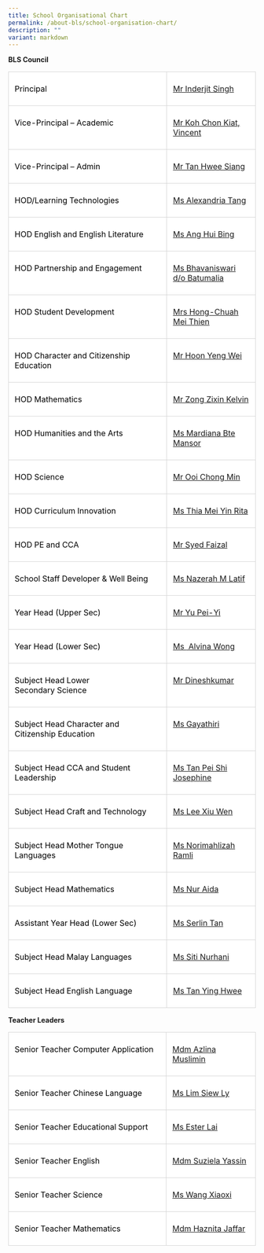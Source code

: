 ```yaml
---
title: School Organisational Chart
permalink: /about-bls/school-organisation-chart/
description: ""
variant: markdown
---
```


**BLS Council**

<table style="width:100.0%;background:white;border-collapse:collapse;border:none;
 mso-border-alt:solid windowtext .25pt;mso-yfti-tbllook:1184" width="100%" cellpadding="0" cellspacing="0" border="1" class="MsoNormalTable"><tbody><tr style="mso-yfti-irow:0;mso-yfti-firstrow:yes"><td style="width:64.1%;border:solid #D6D6D6 1.0pt;
  mso-border-alt:solid #D6D6D6 .25pt;mso-border-bottom-alt:solid #D6D6D6 .75pt;
  padding:6.0pt 9.0pt 6.0pt 9.0pt" valign="top" width="64%"><p class="MsoNormal"><span style="color:black;mso-color-alt:windowtext">Principal</span></p></td><td style="width:35.9%;border:solid #D6D6D6 1.0pt;
  border-left:none;mso-border-left-alt:solid #D6D6D6 .25pt;mso-border-alt:solid #D6D6D6 .25pt;
  mso-border-bottom-alt:solid #D6D6D6 .75pt;padding:6.0pt 9.0pt 6.0pt 9.0pt" valign="top" width="35%"><p class="MsoNormal"><span style="color:black;mso-color-alt:windowtext"><a href="mailto:Inderjit_SINGH@schools.gov.sg">Mr Inderjit Singh</a></span></p></td></tr><tr style="mso-yfti-irow:1"><td style="width:64.1%;border:solid #D6D6D6 1.0pt;
  border-top:none;mso-border-top-alt:solid #D6D6D6 .25pt;mso-border-alt:solid #D6D6D6 .25pt;
  mso-border-bottom-alt:solid #D6D6D6 .75pt;padding:6.0pt 9.0pt 6.0pt 9.0pt" valign="top" width="64%"><p class="MsoNormal"><span style="color:black;mso-color-alt:windowtext">Vice-Principal – Academic</span></p></td><td style="width:35.9%;border-top:none;border-left:
  none;border-bottom:solid #D6D6D6 1.0pt;border-right:solid #D6D6D6 1.0pt;
  mso-border-top-alt:solid #D6D6D6 .25pt;mso-border-left-alt:solid #D6D6D6 .25pt;
  mso-border-alt:solid #D6D6D6 .25pt;mso-border-bottom-alt:solid #D6D6D6 .75pt;
  padding:6.0pt 9.0pt 6.0pt 9.0pt" valign="top" width="35%"><p class="MsoNormal"><span style="color:black;mso-color-alt:windowtext"><a href="mailto:koh_chon_kiat@schools.gov.sg">Mr Koh Chon Kiat, Vincent</a></span></p></td></tr><tr style="mso-yfti-irow:2"><td style="width:64.1%;border:solid #D6D6D6 1.0pt;
  border-top:none;mso-border-top-alt:solid #D6D6D6 .25pt;mso-border-alt:solid #D6D6D6 .25pt;
  mso-border-bottom-alt:solid #D6D6D6 .75pt;padding:6.0pt 9.0pt 6.0pt 9.0pt" valign="top" width="64%"><p class="MsoNormal"><span style="color:black;mso-color-alt:windowtext">Vice-Principal – Admin</span></p></td><td style="width:35.9%;border-top:none;border-left:
  none;border-bottom:solid #D6D6D6 1.0pt;border-right:solid #D6D6D6 1.0pt;
  mso-border-top-alt:solid #D6D6D6 .25pt;mso-border-left-alt:solid #D6D6D6 .25pt;
  mso-border-alt:solid #D6D6D6 .25pt;mso-border-bottom-alt:solid #D6D6D6 .75pt;
  padding:6.0pt 9.0pt 6.0pt 9.0pt" valign="top" width="35%"><p class="MsoNormal"><span style="color:black;mso-color-alt:windowtext"><a href="mailto:tan_hwee_siang@schools.gov.sg">Mr Tan Hwee Siang</a></span></p></td></tr><tr style="mso-yfti-irow:3"><td style="width:64.1%;border:solid #D6D6D6 1.0pt;
  border-top:none;mso-border-top-alt:solid #D6D6D6 .25pt;mso-border-alt:solid #D6D6D6 .25pt;
  mso-border-bottom-alt:solid #D6D6D6 .75pt;padding:6.0pt 9.0pt 6.0pt 9.0pt" valign="top" width="64%"><p class="MsoNormal"><span style="color:black;mso-color-alt:windowtext">HOD/Learning Technologies</span></p></td><td style="width:35.9%;border-top:none;border-left:
  none;border-bottom:solid #D6D6D6 1.0pt;border-right:solid #D6D6D6 1.0pt;
  mso-border-top-alt:solid #D6D6D6 .25pt;mso-border-left-alt:solid #D6D6D6 .25pt;
  mso-border-alt:solid #D6D6D6 .25pt;mso-border-bottom-alt:solid #D6D6D6 .75pt;
  padding:6.0pt 9.0pt 6.0pt 9.0pt" valign="top" width="35%"><p class="MsoNormal"><span style="color:black;mso-color-alt:windowtext"><a href="mailto:alexandria_tang@moe.edu.sg">Ms Alexandria Tang</a></span></p></td></tr><tr style="mso-yfti-irow:4"><td style="width:64.1%;border:solid #D6D6D6 1.0pt;
  border-top:none;mso-border-top-alt:solid #D6D6D6 .25pt;mso-border-alt:solid #D6D6D6 .25pt;
  mso-border-bottom-alt:solid #D6D6D6 .75pt;padding:6.0pt 9.0pt 6.0pt 9.0pt" valign="top" width="64%"><p class="MsoNormal"><span style="color:black;mso-color-alt:windowtext">HOD English and English Literature</span></p></td><td style="width:35.9%;border-top:none;border-left:
  none;border-bottom:solid #D6D6D6 1.0pt;border-right:solid #D6D6D6 1.0pt;
  mso-border-top-alt:solid #D6D6D6 .25pt;mso-border-left-alt:solid #D6D6D6 .25pt;
  mso-border-alt:solid #D6D6D6 .25pt;mso-border-bottom-alt:solid #D6D6D6 .75pt;
  padding:6.0pt 9.0pt 6.0pt 9.0pt" valign="top" width="35%"><p class="MsoNormal"><span style="color:black;mso-color-alt:windowtext"><a href="mailto:ang_hui_bing@moe.edu.sg">Ms Ang Hui Bing</a></span></p></td></tr><tr style="mso-yfti-irow:5"><td style="width:64.1%;border:solid #D6D6D6 1.0pt;
  border-top:none;mso-border-top-alt:solid #D6D6D6 .25pt;mso-border-alt:solid #D6D6D6 .25pt;
  mso-border-bottom-alt:solid #D6D6D6 .75pt;padding:6.0pt 9.0pt 6.0pt 9.0pt" valign="top" width="64%"><p class="MsoNormal"><span style="color:black;mso-color-alt:windowtext">HOD Partnership and Engagement</span></p></td><td style="width:35.9%;border-top:none;border-left:
  none;border-bottom:solid #D6D6D6 1.0pt;border-right:solid #D6D6D6 1.0pt;
  mso-border-top-alt:solid #D6D6D6 .25pt;mso-border-left-alt:solid #D6D6D6 .25pt;
  mso-border-alt:solid #D6D6D6 .25pt;mso-border-bottom-alt:solid #D6D6D6 .75pt;
  padding:6.0pt 9.0pt 6.0pt 9.0pt" valign="top" width="35%"><p class="MsoNormal"><span style="color:black;mso-color-alt:windowtext"><a href="mailto:Bhavaniswari_B@moe.edu.sg">Ms Bhavaniswari d/o Batumalia</a></span></p></td></tr><tr style="mso-yfti-irow:6"><td style="width:64.1%;border:solid #D6D6D6 1.0pt;
  border-top:none;mso-border-top-alt:solid #D6D6D6 .25pt;mso-border-alt:solid #D6D6D6 .25pt;
  mso-border-bottom-alt:solid #D6D6D6 .75pt;padding:6.0pt 9.0pt 6.0pt 9.0pt" valign="top" width="64%"><p class="MsoNormal"><span style="color:black;mso-color-alt:windowtext">HOD Student Development</span></p></td><td style="width:35.9%;border-top:none;border-left:
  none;border-bottom:solid #D6D6D6 1.0pt;border-right:solid #D6D6D6 1.0pt;
  mso-border-top-alt:solid #D6D6D6 .25pt;mso-border-left-alt:solid #D6D6D6 .25pt;
  mso-border-alt:solid #D6D6D6 .25pt;mso-border-bottom-alt:solid #D6D6D6 .75pt;
  padding:6.0pt 9.0pt 6.0pt 9.0pt" valign="top" width="35%"><p class="MsoNormal"><span style="color:black;mso-color-alt:windowtext"><a href="mailto:chuah_mei_thien@moe.edu.sg">Mrs Hong-Chuah Mei Thien</a></span></p></td></tr><tr style="mso-yfti-irow:7"><td style="width:64.1%;border:solid #D6D6D6 1.0pt;
  border-top:none;mso-border-top-alt:solid #D6D6D6 .25pt;mso-border-alt:solid #D6D6D6 .25pt;
  mso-border-bottom-alt:solid #D6D6D6 .75pt;padding:6.0pt 9.0pt 6.0pt 9.0pt" valign="top" width="64%"><p class="MsoNormal"><span style="color:black;mso-color-alt:windowtext">HOD Character and Citizenship Education</span></p></td><td style="width:35.9%;border-top:none;border-left:
  none;border-bottom:solid #D6D6D6 1.0pt;border-right:solid #D6D6D6 1.0pt;
  mso-border-top-alt:solid #D6D6D6 .25pt;mso-border-left-alt:solid #D6D6D6 .25pt;
  mso-border-alt:solid #D6D6D6 .25pt;mso-border-bottom-alt:solid #D6D6D6 .75pt;
  padding:6.0pt 9.0pt 6.0pt 9.0pt" valign="top" width="35%"><p class="MsoNormal"><span style="color:black;mso-color-alt:windowtext"><a href="mailto:hoon_yeng_wei@moe.edu.sg">Mr Hoon Yeng Wei</a></span></p></td></tr><tr style="mso-yfti-irow:8"><td style="width:64.1%;border:solid #D6D6D6 1.0pt;
  border-top:none;mso-border-top-alt:solid #D6D6D6 .25pt;mso-border-alt:solid #D6D6D6 .25pt;
  mso-border-bottom-alt:solid #D6D6D6 .75pt;padding:6.0pt 9.0pt 6.0pt 9.0pt" valign="top" width="64%"><p class="MsoNormal"><span style="color:black;mso-color-alt:windowtext">HOD Mathematics</span></p></td><td style="width:35.9%;border-top:none;border-left:
  none;border-bottom:solid #D6D6D6 1.0pt;border-right:solid #D6D6D6 1.0pt;
  mso-border-top-alt:solid #D6D6D6 .25pt;mso-border-left-alt:solid #D6D6D6 .25pt;
  mso-border-alt:solid #D6D6D6 .25pt;mso-border-bottom-alt:solid #D6D6D6 .75pt;
  padding:6.0pt 9.0pt 6.0pt 9.0pt" valign="top" width="35%"><p class="MsoNormal"><span style="color:black;mso-color-alt:windowtext"><a href="mailto:zong_zixin_kelvin@moe.edu.sg">Mr Zong Zixin Kelvin</a></span></p></td></tr><tr style="mso-yfti-irow:9"><td style="width:64.1%;border:solid #D6D6D6 1.0pt;
  border-top:none;mso-border-top-alt:solid #D6D6D6 .25pt;mso-border-alt:solid #D6D6D6 .25pt;
  mso-border-bottom-alt:solid #D6D6D6 .75pt;padding:6.0pt 9.0pt 6.0pt 9.0pt" valign="top" width="64%"><p class="MsoNormal"><span style="color:black;mso-color-alt:windowtext">HOD Humanities and the Arts</span></p></td><td style="width:35.9%;border-top:none;border-left:
  none;border-bottom:solid #D6D6D6 1.0pt;border-right:solid #D6D6D6 1.0pt;
  mso-border-top-alt:solid #D6D6D6 .25pt;mso-border-left-alt:solid #D6D6D6 .25pt;
  mso-border-alt:solid #D6D6D6 .25pt;mso-border-bottom-alt:solid #D6D6D6 .75pt;
  padding:6.0pt 9.0pt 6.0pt 9.0pt" valign="top" width="35%"><p class="MsoNormal"><span style="color:black;mso-color-alt:windowtext"><a href="mailto:mardiana_mansor@moe.edu.sg">Ms Mardiana Bte Mansor</a></span></p></td></tr><tr style="mso-yfti-irow:10"><td style="width:64.1%;border:solid #D6D6D6 1.0pt;
  border-top:none;mso-border-top-alt:solid #D6D6D6 .25pt;mso-border-alt:solid #D6D6D6 .25pt;
  mso-border-bottom-alt:solid #D6D6D6 .75pt;padding:6.0pt 9.0pt 6.0pt 9.0pt" valign="top" width="64%"><p class="MsoNormal"><span style="color:black;mso-color-alt:windowtext">HOD Science</span></p></td><td style="width:35.9%;border-top:none;border-left:
  none;border-bottom:solid #D6D6D6 1.0pt;border-right:solid #D6D6D6 1.0pt;
  mso-border-top-alt:solid #D6D6D6 .25pt;mso-border-left-alt:solid #D6D6D6 .25pt;
  mso-border-alt:solid #D6D6D6 .25pt;mso-border-bottom-alt:solid #D6D6D6 .75pt;
  padding:6.0pt 9.0pt 6.0pt 9.0pt" valign="top" width="35%"><p class="MsoNormal"><span style="color:black;mso-color-alt:windowtext"><a href="mailto:ooi_chong_min@moe.edu.sg">Mr Ooi Chong Min</a></span></p></td></tr><tr style="mso-yfti-irow:11"><td style="width:64.1%;border:solid #D6D6D6 1.0pt;
  border-top:none;mso-border-top-alt:solid #D6D6D6 .25pt;mso-border-alt:solid #D6D6D6 .25pt;
  mso-border-bottom-alt:solid #D6D6D6 .75pt;padding:6.0pt 9.0pt 6.0pt 9.0pt" valign="top" width="64%"><p class="MsoNormal"><span style="color:black;mso-color-alt:windowtext">HOD Curriculum Innovation</span></p></td><td style="width:35.9%;border-top:none;border-left:
  none;border-bottom:solid #D6D6D6 1.0pt;border-right:solid #D6D6D6 1.0pt;
  mso-border-top-alt:solid #D6D6D6 .25pt;mso-border-left-alt:solid #D6D6D6 .25pt;
  mso-border-alt:solid #D6D6D6 .25pt;mso-border-bottom-alt:solid #D6D6D6 .75pt;
  padding:6.0pt 9.0pt 6.0pt 9.0pt" valign="top" width="35%"><p class="MsoNormal"><span style="color:black;mso-color-alt:windowtext"><a href="mailto:thia_mei_yin_rita@moe.edu.sg">Ms Thia Mei Yin Rita</a></span></p></td></tr><tr style="mso-yfti-irow:12"><td style="width:64.1%;border:solid #D6D6D6 1.0pt;
  border-top:none;mso-border-top-alt:solid #D6D6D6 .25pt;mso-border-alt:solid #D6D6D6 .25pt;
  mso-border-bottom-alt:solid #D6D6D6 .75pt;padding:6.0pt 9.0pt 6.0pt 9.0pt" valign="top" width="64%"><p class="MsoNormal"><span style="color:black;mso-color-alt:windowtext">HOD PE and CCA</span></p></td><td style="width:35.9%;border-top:none;border-left:
  none;border-bottom:solid #D6D6D6 1.0pt;border-right:solid #D6D6D6 1.0pt;
  mso-border-top-alt:solid #D6D6D6 .25pt;mso-border-left-alt:solid #D6D6D6 .25pt;
  mso-border-alt:solid #D6D6D6 .25pt;mso-border-bottom-alt:solid #D6D6D6 .75pt;
  padding:6.0pt 9.0pt 6.0pt 9.0pt" valign="top" width="35%"><p class="MsoNormal"><span style="color:black;mso-color-alt:windowtext"><a href="mailto:Syed_Faizal_Js_Tamizzuddin@moe.edu.sg">Mr Syed Faizal</a></span></p></td></tr><tr style="mso-yfti-irow:13"><td style="width:64.1%;border:solid #D6D6D6 1.0pt;
  border-top:none;mso-border-top-alt:solid #D6D6D6 .25pt;mso-border-alt:solid #D6D6D6 .25pt;
  mso-border-bottom-alt:solid #D6D6D6 .75pt;padding:6.0pt 9.0pt 6.0pt 9.0pt" valign="top" width="64%"><p class="MsoNormal"><span style="color:black;mso-color-alt:windowtext">School Staff Developer &amp; Well Being</span></p></td><td style="width:35.9%;border-top:none;border-left:
  none;border-bottom:solid #D6D6D6 1.0pt;border-right:solid #D6D6D6 1.0pt;
  mso-border-top-alt:solid #D6D6D6 .25pt;mso-border-left-alt:solid #D6D6D6 .25pt;
  mso-border-alt:solid #D6D6D6 .25pt;mso-border-bottom-alt:solid #D6D6D6 .75pt;
  padding:6.0pt 9.0pt 6.0pt 9.0pt" valign="top" width="35%"><p class="MsoNormal"><span style="color:black;mso-color-alt:windowtext"><a href="mailto:nazerah_mohamed_latif@moe.edu.sg">Ms Nazerah M Latif</a></span><span class="MsoHyperlink"> </span></p></td></tr><tr style="mso-yfti-irow:14"><td style="width:64.1%;border:solid #D6D6D6 1.0pt;
  border-top:none;mso-border-top-alt:solid #D6D6D6 .25pt;mso-border-alt:solid #D6D6D6 .25pt;
  mso-border-bottom-alt:solid #D6D6D6 .75pt;padding:6.0pt 9.0pt 6.0pt 9.0pt" valign="top" width="64%"><p class="MsoNormal"><span style="color:black;mso-color-alt:windowtext">Year Head (Upper Sec)</span></p></td><td style="width:35.9%;border-top:none;border-left:
  none;border-bottom:solid #D6D6D6 1.0pt;border-right:solid #D6D6D6 1.0pt;
  mso-border-top-alt:solid #D6D6D6 .25pt;mso-border-left-alt:solid #D6D6D6 .25pt;
  mso-border-alt:solid #D6D6D6 .25pt;mso-border-bottom-alt:solid #D6D6D6 .75pt;
  padding:6.0pt 9.0pt 6.0pt 9.0pt" valign="top" width="35%"><p class="MsoNormal"><span style="color:black;mso-color-alt:windowtext"><a href="mailto:Yu_Pei_Yi@moe.edu.sg">Mr Yu Pei-Yi</a></span></p></td></tr><tr style="mso-yfti-irow:15"><td style="width:64.1%;border:solid #D6D6D6 1.0pt;
  border-top:none;mso-border-top-alt:solid #D6D6D6 .25pt;mso-border-alt:solid #D6D6D6 .25pt;
  mso-border-bottom-alt:solid #D6D6D6 .75pt;padding:6.0pt 9.0pt 6.0pt 9.0pt" valign="top" width="64%"><p class="MsoNormal"><span style="color:black;mso-color-alt:windowtext">Year Head (Lower Sec)</span></p></td><td style="width:35.9%;border-top:none;border-left:
  none;border-bottom:solid #D6D6D6 1.0pt;border-right:solid #D6D6D6 1.0pt;
  mso-border-top-alt:solid #D6D6D6 .25pt;mso-border-left-alt:solid #D6D6D6 .25pt;
  mso-border-alt:solid #D6D6D6 .25pt;mso-border-bottom-alt:solid #D6D6D6 .75pt;
  padding:6.0pt 9.0pt 6.0pt 9.0pt" valign="top" width="35%"><p class="MsoNormal"><span style="color:black;mso-color-alt:windowtext"><a href="mailto:wong_hui_yi_alvina@moe.edu.sg">Ms <span style="mso-spacerun:yes">&nbsp;</span>Alvina Wong</a></span></p></td></tr><tr style="mso-yfti-irow:16"><td style="width:64.1%;border:solid #D6D6D6 1.0pt;
  border-top:none;mso-border-top-alt:solid #D6D6D6 .25pt;mso-border-alt:solid #D6D6D6 .25pt;
  mso-border-bottom-alt:solid #D6D6D6 .75pt;padding:6.0pt 9.0pt 6.0pt 9.0pt" valign="top" width="64%"><p class="MsoNormal"><span style="color:black;mso-color-alt:windowtext">Subject Head Lower Secondary&nbsp;Science</span></p></td><td style="width:35.9%;border-top:none;border-left:
  none;border-bottom:solid #D6D6D6 1.0pt;border-right:solid #D6D6D6 1.0pt;
  mso-border-top-alt:solid #D6D6D6 .25pt;mso-border-left-alt:solid #D6D6D6 .25pt;
  mso-border-alt:solid #D6D6D6 .25pt;mso-border-bottom-alt:solid #D6D6D6 .75pt;
  padding:6.0pt 9.0pt 6.0pt 9.0pt" valign="top" width="35%"><p class="MsoNormal"><span style="color:black;mso-color-alt:windowtext"><a href="mailto:dineshkumar_m_subramaniam@moe.edu.sg">Mr Dineshkumar</a></span></p></td></tr><tr style="mso-yfti-irow:17"><td style="width:64.1%;border:solid #D6D6D6 1.0pt;
  border-top:none;mso-border-top-alt:solid #D6D6D6 .25pt;mso-border-alt:solid #D6D6D6 .25pt;
  mso-border-bottom-alt:solid #D6D6D6 .75pt;padding:6.0pt 9.0pt 6.0pt 9.0pt" valign="top" width="64%"><p class="MsoNormal"><span style="color:black;mso-color-alt:windowtext">Subject Head Character and Citizenship Education</span></p></td><td style="width:35.9%;border-top:none;border-left:
  none;border-bottom:solid #D6D6D6 1.0pt;border-right:solid #D6D6D6 1.0pt;
  mso-border-top-alt:solid #D6D6D6 .25pt;mso-border-left-alt:solid #D6D6D6 .25pt;
  mso-border-alt:solid #D6D6D6 .25pt;mso-border-bottom-alt:solid #D6D6D6 .75pt;
  padding:6.0pt 9.0pt 6.0pt 9.0pt" valign="top" width="35%"><p class="MsoNormal"><span style="color:black;mso-color-alt:windowtext"><a href="mailto:%20gayathiri_nandakuma@moe.edu.sg">Ms Gayathiri</a></span></p></td></tr><tr style="mso-yfti-irow:18"><td style="width:64.1%;border:solid #D6D6D6 1.0pt;
  border-top:none;mso-border-top-alt:solid #D6D6D6 .25pt;mso-border-alt:solid #D6D6D6 .25pt;
  mso-border-bottom-alt:solid #D6D6D6 .75pt;padding:6.0pt 9.0pt 6.0pt 9.0pt" valign="top" width="64%"><p class="MsoNormal"><span style="color:black;mso-color-alt:windowtext">Subject Head CCA and Student Leadership</span></p></td><td style="width:35.9%;border-top:none;border-left:
  none;border-bottom:solid #D6D6D6 1.0pt;border-right:solid #D6D6D6 1.0pt;
  mso-border-top-alt:solid #D6D6D6 .25pt;mso-border-left-alt:solid #D6D6D6 .25pt;
  mso-border-alt:solid #D6D6D6 .25pt;mso-border-bottom-alt:solid #D6D6D6 .75pt;
  padding:6.0pt 9.0pt 6.0pt 9.0pt" valign="top" width="35%"><p class="MsoNormal"><span style="color:black;mso-color-alt:windowtext"><a href="mailto:tan_pei_shi_josephine@moe.edu.sg">Ms Tan Pei Shi Josephine</a></span></p></td></tr><tr style="mso-yfti-irow:19"><td style="width:64.1%;border:solid #D6D6D6 1.0pt;
  border-top:none;mso-border-top-alt:solid #D6D6D6 .25pt;mso-border-alt:solid #D6D6D6 .25pt;
  mso-border-bottom-alt:solid #D6D6D6 .75pt;padding:6.0pt 9.0pt 6.0pt 9.0pt" valign="top" width="64%"><p class="MsoNormal"><span style="color:black;mso-color-alt:windowtext">Subject Head Craft and Technology</span></p></td><td style="width:35.9%;border-top:none;border-left:
  none;border-bottom:solid #D6D6D6 1.0pt;border-right:solid #D6D6D6 1.0pt;
  mso-border-top-alt:solid #D6D6D6 .25pt;mso-border-left-alt:solid #D6D6D6 .25pt;
  mso-border-alt:solid #D6D6D6 .25pt;mso-border-bottom-alt:solid #D6D6D6 .75pt;
  padding:6.0pt 9.0pt 6.0pt 9.0pt" valign="top" width="35%"><p class="MsoNormal"><span style="color:black;mso-color-alt:windowtext"><a href="mailto:lee_xiu_wen@moe.edu.sg">Ms Lee Xiu Wen</a></span></p></td></tr><tr style="mso-yfti-irow:20"><td style="width:64.1%;border:solid #D6D6D6 1.0pt;
  border-top:none;mso-border-top-alt:solid #D6D6D6 .25pt;mso-border-alt:solid #D6D6D6 .25pt;
  mso-border-bottom-alt:solid #D6D6D6 .75pt;padding:6.0pt 9.0pt 6.0pt 9.0pt" valign="top" width="64%"><p class="MsoNormal"><span style="color:black;mso-color-alt:windowtext">Subject Head Mother Tongue Languages</span></p></td><td style="width:35.9%;border-top:none;border-left:
  none;border-bottom:solid #D6D6D6 1.0pt;border-right:solid #D6D6D6 1.0pt;
  mso-border-top-alt:solid #D6D6D6 .25pt;mso-border-left-alt:solid #D6D6D6 .25pt;
  mso-border-alt:solid #D6D6D6 .25pt;mso-border-bottom-alt:solid #D6D6D6 .75pt;
  padding:6.0pt 9.0pt 6.0pt 9.0pt" valign="top" width="35%"><p class="MsoNormal"><span style="color:black;mso-color-alt:windowtext"><a href="mailto:norimahlizah_ramli@moe.edu.sg">Ms Norimahlizah Ramli</a></span></p></td></tr><tr style="mso-yfti-irow:21"><td style="width:64.1%;border:solid #D6D6D6 1.0pt;
  border-top:none;mso-border-top-alt:solid #D6D6D6 .25pt;mso-border-alt:solid #D6D6D6 .25pt;
  mso-border-bottom-alt:solid #D6D6D6 .75pt;padding:6.0pt 9.0pt 6.0pt 9.0pt" valign="top" width="64%"><p class="MsoNormal"><span style="color:black;mso-color-alt:windowtext">Subject Head&nbsp;Mathematics</span></p></td><td style="width:35.9%;border-top:none;border-left:
  none;border-bottom:solid #D6D6D6 1.0pt;border-right:solid #D6D6D6 1.0pt;
  mso-border-top-alt:solid #D6D6D6 .25pt;mso-border-left-alt:solid #D6D6D6 .25pt;
  mso-border-alt:solid #D6D6D6 .25pt;mso-border-bottom-alt:solid #D6D6D6 .75pt;
  padding:6.0pt 9.0pt 6.0pt 9.0pt" valign="top" width="35%"><p class="MsoNormal"><span style="color:black;mso-color-alt:windowtext"><a href="mailto:%20nur_aida_md_khalid@moe.edu.sg">Ms Nur Aida</a></span></p></td></tr><tr style="mso-yfti-irow:22"><td style="width:64.1%;border:solid #D6D6D6 1.0pt;
  border-top:none;mso-border-top-alt:solid #D6D6D6 .25pt;mso-border-alt:solid #D6D6D6 .25pt;
  mso-border-bottom-alt:solid #D6D6D6 .75pt;padding:6.0pt 9.0pt 6.0pt 9.0pt" valign="top" width="64%"><p class="MsoNormal"><span style="color:black;mso-color-alt:windowtext">Assistant Year Head (Lower Sec)</span></p></td><td style="width:35.9%;border-top:none;border-left:
  none;border-bottom:solid #D6D6D6 1.0pt;border-right:solid #D6D6D6 1.0pt;
  mso-border-top-alt:solid #D6D6D6 .25pt;mso-border-left-alt:solid #D6D6D6 .25pt;
  mso-border-alt:solid #D6D6D6 .25pt;mso-border-bottom-alt:solid #D6D6D6 .75pt;
  padding:6.0pt 9.0pt 6.0pt 9.0pt" valign="top" width="35%"><p class="MsoNormal"><span style="color:black;mso-color-alt:windowtext"><a href="mailto:tan_zhi_ying_serlin@moe.edu.sg">Ms Serlin Tan</a></span></p></td></tr><tr style="mso-yfti-irow:23"><td style="width:64.1%;border:solid #D6D6D6 1.0pt;
  border-top:none;mso-border-top-alt:solid #D6D6D6 .25pt;mso-border-alt:solid #D6D6D6 .25pt;
  mso-border-bottom-alt:solid #D6D6D6 .75pt;padding:6.0pt 9.0pt 6.0pt 9.0pt" valign="top" width="64%"><p class="MsoNormal"><span style="color:black;mso-color-alt:windowtext">Subject Head Malay Languages</span></p></td><td style="width:35.9%;border-top:none;border-left:
  none;border-bottom:solid #D6D6D6 1.0pt;border-right:solid #D6D6D6 1.0pt;
  mso-border-top-alt:solid #D6D6D6 .25pt;mso-border-left-alt:solid #D6D6D6 .25pt;
  mso-border-alt:solid #D6D6D6 .25pt;mso-border-bottom-alt:solid #D6D6D6 .75pt;
  padding:6.0pt 9.0pt 6.0pt 9.0pt" valign="top" width="35%"><p class="MsoNormal"><span style="color:black;mso-color-alt:windowtext"><a href="mailto:%20siti_nurhani_kamsani@moe.edu.sg">Ms Siti Nurhani</a></span></p></td></tr><tr style="mso-yfti-irow:24;mso-yfti-lastrow:yes"><td style="width:64.1%;border:solid #D6D6D6 1.0pt;
  border-top:none;mso-border-top-alt:solid #D6D6D6 .25pt;mso-border-alt:solid #D6D6D6 .25pt;
  mso-border-bottom-alt:solid #D6D6D6 .75pt;padding:6.0pt 9.0pt 6.0pt 9.0pt" valign="top" width="64%"><p class="MsoNormal"><span style="color:black;mso-color-alt:windowtext">Subject Head English Language</span></p></td><td style="width:35.9%;border-top:none;border-left:
  none;border-bottom:solid #D6D6D6 1.0pt;border-right:solid #D6D6D6 1.0pt;
  mso-border-top-alt:solid #D6D6D6 .25pt;mso-border-left-alt:solid #D6D6D6 .25pt;
  mso-border-alt:solid #D6D6D6 .25pt;mso-border-bottom-alt:solid #D6D6D6 .75pt;
  padding:6.0pt 9.0pt 6.0pt 9.0pt" valign="top" width="35%"><p class="MsoNormal"><span style="color:black;mso-color-alt:windowtext"><a href="mailto:tan_ying_hwee@moe.edu.sg">Ms Tan Ying Hwee</a></span></p></td></tr></tbody></table>

**Teacher Leaders**

<table style="width:100.0%;background:white;border-collapse:collapse;border:none;
 mso-border-alt:solid windowtext .25pt;mso-yfti-tbllook:1184" width="100%" cellpadding="0" cellspacing="0" border="1" class="MsoNormalTable"><tbody><tr style="mso-yfti-irow:0;mso-yfti-firstrow:yes"><td style="width:63.88%;border:solid #D6D6D6 1.0pt;
  mso-border-alt:solid #D6D6D6 .25pt;mso-border-bottom-alt:solid #D6D6D6 .75pt;
  padding:6.0pt 9.0pt 6.0pt 9.0pt" valign="top" width="63%"><p class="MsoNormal"><span style="color:black;mso-color-alt:windowtext">Senior Teacher Computer Application</span></p></td><td style="width:36.12%;border:solid #D6D6D6 1.0pt;
  border-left:none;mso-border-left-alt:solid #D6D6D6 .25pt;mso-border-alt:solid #D6D6D6 .25pt;
  mso-border-bottom-alt:solid #D6D6D6 .75pt;padding:6.0pt 9.0pt 6.0pt 9.0pt" valign="top" width="36%"><p class="MsoNormal"><span style="color:black;mso-color-alt:windowtext"><a href="mailto:azlina_muslimin@moe.edu.sg">Mdm Azlina Muslimin</a></span></p></td></tr><tr style="mso-yfti-irow:1"><td style="width:63.88%;border:solid #D6D6D6 1.0pt;
  border-top:none;mso-border-top-alt:solid #D6D6D6 .25pt;mso-border-alt:solid #D6D6D6 .25pt;
  mso-border-bottom-alt:solid #D6D6D6 .75pt;padding:6.0pt 9.0pt 6.0pt 9.0pt" valign="top" width="63%"><p class="MsoNormal"><span style="color:black;mso-color-alt:windowtext">Senior Teacher Chinese Language</span></p></td><td style="width:36.12%;border-top:none;border-left:
  none;border-bottom:solid #D6D6D6 1.0pt;border-right:solid #D6D6D6 1.0pt;
  mso-border-top-alt:solid #D6D6D6 .25pt;mso-border-left-alt:solid #D6D6D6 .25pt;
  mso-border-alt:solid #D6D6D6 .25pt;mso-border-bottom-alt:solid #D6D6D6 .75pt;
  padding:6.0pt 9.0pt 6.0pt 9.0pt" valign="top" width="36%"><p class="MsoNormal"><span style="color:black;mso-color-alt:windowtext"><a href="mailto:lim_siew_ly_a@moe.edu.sg">Ms Lim Siew Ly</a></span></p></td></tr><tr style="mso-yfti-irow:2"><td style="width:63.88%;border:solid #D6D6D6 1.0pt;
  border-top:none;mso-border-top-alt:solid #D6D6D6 .25pt;mso-border-alt:solid #D6D6D6 .25pt;
  mso-border-bottom-alt:solid #D6D6D6 .75pt;padding:6.0pt 9.0pt 6.0pt 9.0pt" valign="top" width="63%"><p class="MsoNormal"><span style="color:black;mso-color-alt:windowtext">Senior Teacher Educational Support</span></p></td><td style="width:36.12%;border-top:none;border-left:
  none;border-bottom:solid #D6D6D6 1.0pt;border-right:solid #D6D6D6 1.0pt;
  mso-border-top-alt:solid #D6D6D6 .25pt;mso-border-left-alt:solid #D6D6D6 .25pt;
  mso-border-alt:solid #D6D6D6 .25pt;mso-border-bottom-alt:solid #D6D6D6 .75pt;
  padding:6.0pt 9.0pt 6.0pt 9.0pt" valign="top" width="36%"><p class="MsoNormal"><span style="color:black;mso-color-alt:windowtext"><a href="mailto:lim_siew_ly_a@moe.edu.sg">Ms Ester Lai</a></span></p></td></tr><tr style="mso-yfti-irow:3"><td style="width:63.88%;border:solid #D6D6D6 1.0pt;
  border-top:none;mso-border-top-alt:solid #D6D6D6 .25pt;mso-border-alt:solid #D6D6D6 .25pt;
  mso-border-bottom-alt:solid #D6D6D6 .75pt;padding:6.0pt 9.0pt 6.0pt 9.0pt" valign="top" width="63%"><p class="MsoNormal"><span style="color:black;mso-color-alt:windowtext">Senior Teacher English</span></p></td><td style="width:36.12%;border-top:none;border-left:
  none;border-bottom:solid #D6D6D6 1.0pt;border-right:solid #D6D6D6 1.0pt;
  mso-border-top-alt:solid #D6D6D6 .25pt;mso-border-left-alt:solid #D6D6D6 .25pt;
  mso-border-alt:solid #D6D6D6 .25pt;mso-border-bottom-alt:solid #D6D6D6 .75pt;
  padding:6.0pt 9.0pt 6.0pt 9.0pt" valign="top" width="36%"><p class="MsoNormal"><span style="color:black;mso-color-alt:windowtext"><a href="mailto:suziela_yassin@moe.edu.sg">Mdm Suziela Yassin</a></span></p></td></tr><tr style="mso-yfti-irow:4"><td style="width:63.88%;border:solid #D6D6D6 1.0pt;
  border-top:none;mso-border-top-alt:solid #D6D6D6 .25pt;mso-border-alt:solid #D6D6D6 .25pt;
  mso-border-bottom-alt:solid #D6D6D6 .75pt;padding:6.0pt 9.0pt 6.0pt 9.0pt" valign="top" width="63%"><p class="MsoNormal"><span style="color:black;mso-color-alt:windowtext">Senior Teacher Science</span></p></td><td style="width:36.12%;border-top:none;border-left:
  none;border-bottom:solid #D6D6D6 1.0pt;border-right:solid #D6D6D6 1.0pt;
  mso-border-top-alt:solid #D6D6D6 .25pt;mso-border-left-alt:solid #D6D6D6 .25pt;
  mso-border-alt:solid #D6D6D6 .25pt;mso-border-bottom-alt:solid #D6D6D6 .75pt;
  padding:6.0pt 9.0pt 6.0pt 9.0pt" valign="top" width="36%"><p class="MsoNormal"><span style="color:black;mso-color-alt:windowtext"><a href="mailto:wang_xiaoxi@moe.edu.sg">Ms Wang Xiaoxi</a></span></p></td></tr><tr style="mso-yfti-irow:5;mso-yfti-lastrow:yes"><td style="width:63.88%;border:solid #D6D6D6 1.0pt;
  border-top:none;mso-border-top-alt:solid #D6D6D6 .25pt;mso-border-alt:solid #D6D6D6 .25pt;
  padding:6.0pt 9.0pt 6.0pt 9.0pt" valign="top" width="63%"><p class="MsoNormal"><span style="color:black;mso-color-alt:windowtext">Senior Teacher Mathematics</span></p></td><td style="width:36.12%;border-top:none;border-left:
  none;border-bottom:solid #D6D6D6 1.0pt;border-right:solid #D6D6D6 1.0pt;
  mso-border-top-alt:solid #D6D6D6 .25pt;mso-border-left-alt:solid #D6D6D6 .25pt;
  mso-border-alt:solid #D6D6D6 .25pt;padding:6.0pt 9.0pt 6.0pt 9.0pt" valign="top" width="36%"><p class="MsoNormal"><span style="color:black;mso-color-alt:windowtext"><a href="mailto:haznita_jaafar@moe.edu.sg">Mdm Haznita Jaffar</a></span></p></td></tr></tbody></table>
